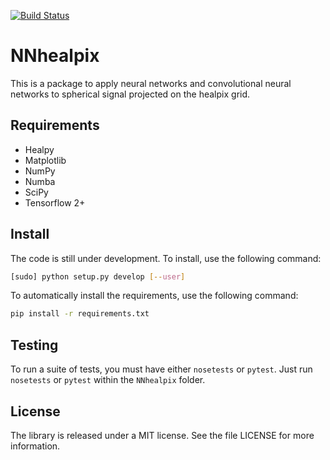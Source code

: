 [![Build Status](https://travis-ci.com/aurelio-amerio/NNhealpix.svg?branch=master)](https://travis-ci.com/aurelio-amerio/NNhealpix)
# NNhealpix

This is a package to apply neural networks and convolutional neural
networks to spherical signal projected on the healpix grid.


## Requirements

- Healpy
- Matplotlib
- NumPy
- Numba
- SciPy
- Tensorflow 2+

## Install

The code is still under development. To install, use the following command:
```bash
[sudo] python setup.py develop [--user]
```

To automatically install the requirements, use the following command:
```bash
pip install -r requirements.txt
```

## Testing

To run a suite of tests, you must have either `nosetests` or
`pytest`. Just run `nosetests` or `pytest` within the `NNhealpix`
folder.


## License

The library is released under a MIT license. See the file LICENSE for
more information.
